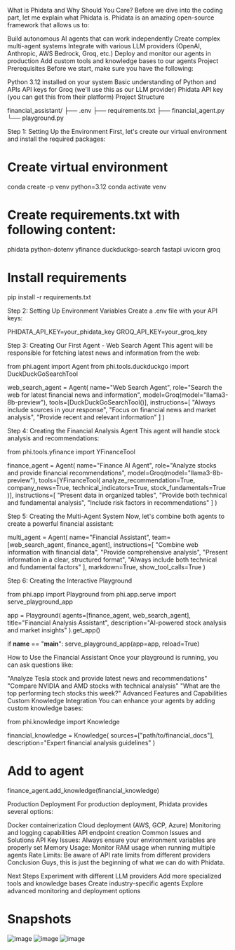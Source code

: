 What is Phidata and Why Should You Care?
Before we dive into the coding part, let me explain what Phidata is. Phidata is an amazing open-source framework that allows us to:

Build autonomous AI agents that can work independently
Create complex multi-agent systems
Integrate with various LLM providers (OpenAI, Anthropic, AWS Bedrock, Groq, etc.)
Deploy and monitor our agents in production
Add custom tools and knowledge bases to our agents
Project Prerequisites
Before we start, make sure you have the following:

Python 3.12 installed on your system
Basic understanding of Python and APIs
API keys for Groq (we'll use this as our LLM provider)
Phidata API key (you can get this from their platform)
Project Structure

financial_assistant/
├── .env
├── requirements.txt
├── financial_agent.py
└── playground.py
    
Step 1: Setting Up the Environment
First, let's create our virtual environment and install the required packages:


# Create virtual environment
conda create -p venv python=3.12
conda activate venv

# Create requirements.txt with following content:
phidata
python-dotenv
yfinance
duckduckgo-search
fastapi
uvicorn
groq

# Install requirements
pip install -r requirements.txt
    
Step 2: Setting Up Environment Variables
Create a .env file with your API keys:


PHIDATA_API_KEY=your_phidata_key
GROQ_API_KEY=your_groq_key
    
Step 3: Creating Our First Agent - Web Search Agent
This agent will be responsible for fetching latest news and information from the web:


from phi.agent import Agent
from phi.tools.duckduckgo import DuckDuckGoSearchTool

web_search_agent = Agent(
    name="Web Search Agent",
    role="Search the web for latest financial news and information",
    model=Groq(model="llama3-8b-preview"),
    tools=[DuckDuckGoSearchTool()],
    instructions=[
        "Always include sources in your response",
        "Focus on financial news and market analysis",
        "Provide recent and relevant information"
    ]
)
    
Step 4: Creating the Financial Analysis Agent
This agent will handle stock analysis and recommendations:


from phi.tools.yfinance import YFinanceTool

finance_agent = Agent(
    name="Finance AI Agent",
    role="Analyze stocks and provide financial recommendations",
    model=Groq(model="llama3-8b-preview"),
    tools=[YFinanceTool(
        analyze_recommendation=True,
        company_news=True,
        technical_indicators=True,
        stock_fundamentals=True
    )],
    instructions=[
        "Present data in organized tables",
        "Provide both technical and fundamental analysis",
        "Include risk factors in recommendations"
    ]
)
    
Step 5: Creating the Multi-Agent System
Now, let's combine both agents to create a powerful financial assistant:


multi_agent = Agent(
    name="Financial Assistant",
    team=[web_search_agent, finance_agent],
    instructions=[
        "Combine web information with financial data",
        "Provide comprehensive analysis",
        "Present information in a clear, structured format",
        "Always include both technical and fundamental factors"
    ],
    markdown=True,
    show_tool_calls=True
)
    
Step 6: Creating the Interactive Playground

from phi.app import Playground
from phi.app.serve import serve_playground_app

app = Playground(
    agents=[finance_agent, web_search_agent],
    title="Financial Analysis Assistant",
    description="AI-powered stock analysis and market insights"
).get_app()

if __name__ == "__main__":
    serve_playground_app(app=app, reload=True)
    
How to Use the Financial Assistant
Once your playground is running, you can ask questions like:

"Analyze Tesla stock and provide latest news and recommendations"
"Compare NVIDIA and AMD stocks with technical analysis"
"What are the top performing tech stocks this week?"
Advanced Features and Capabilities
Custom Knowledge Integration
You can enhance your agents by adding custom knowledge bases:


from phi.knowledge import Knowledge

financial_knowledge = Knowledge(
    sources=["path/to/financial_docs"],
    description="Expert financial analysis guidelines"
)

# Add to agent
finance_agent.add_knowledge(financial_knowledge)
    
Production Deployment
For production deployment, Phidata provides several options:

Docker containerization
Cloud deployment (AWS, GCP, Azure)
Monitoring and logging capabilities
API endpoint creation
Common Issues and Solutions
API Key Issues: Always ensure your environment variables are properly set
Memory Usage: Monitor RAM usage when running multiple agents
Rate Limits: Be aware of API rate limits from different providers
Conclusion
Guys, this is just the beginning of what we can do with Phidata. 

Next Steps
Experiment with different LLM providers
Add more specialized tools and knowledge bases
Create industry-specific agents
Explore advanced monitoring and deployment options

# Snapshots

![image](https://github.com/user-attachments/assets/fc78914f-e769-476c-b569-3e7bdc0d8451)
![image](https://github.com/user-attachments/assets/61b4d829-4322-4c0d-836a-023bd3fe15d9)
![image](https://github.com/user-attachments/assets/44c56e02-bcab-4c82-af1c-e4f804a2de3f)




